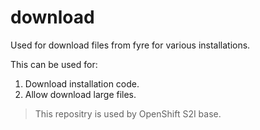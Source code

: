 # download
Used for download files from fyre for various installations.

This can be used for:
1. Download installation code.
1. Allow download large files.

> This repositry is used by OpenShift S2I base.

